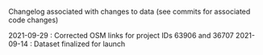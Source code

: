 Changelog associated with changes to data (see commits for associated code changes)

2021-09-29 : Corrected OSM links for project IDs 63906 and 36707
2021-09-14 : Dataset finalized for launch
